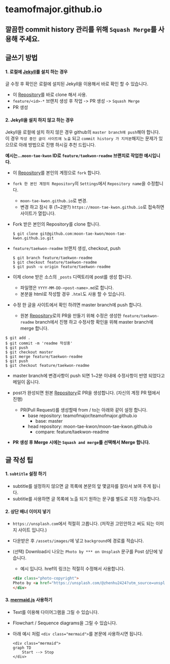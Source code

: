 # teamofmajor.github.io

## **깔끔한 commit history 관리를 위해 `Squash Merge`를 사용해 주세요.**

## 글쓰기 방법

#### 1. 로컬에 [Jekyll](https://jekyllrb.com/docs/)를 설치 하는 경우
글 수정 후 확인은 로컬에 설치된 Jekyll을 이용해서 바로 확인 할 수 있습니다.
  - 이 [Repository](https://github.com/teamofmajor/teamofmajor.github.io)를 바로 clone 해서 사용.
  - `feature/<id>-*` 브랜치 생성 후 작업 -> PR 생성 -> `Squash Merge`
  - PR 생성

#### 2. Jekyll을 설치 하지 않고 하는 경우
Jekyll을 로컬에 설치 하지 않은 경우 github의 `master branch에 push`해야 합니다. 이 경우 `작성 중인 글이 사이트에 노출` 되고 `commit history 가 지저분`해지는 문제가 있으므로 아래 방법으로 진행 하시길 추천 드립니다.

**예시는...`moon-tae-kwon` ID로 `feature/taekwon-readme` 브랜치로 작업한 예시입니다.**

  - 이 [Repository](https://github.com/teamofmajor/teamofmajor.github.io)를 본인의 계정으로 `fork` 합니다.
  - `fork 한 본인 계정의 Repository`의 `Settings`에서 `Repository name`을 수정합니다.
    - `moon-tae-kwon.github.io`로 변경.
    - 변경 하고 잠시 후 (1~2분?) `https://moon-tae-kwon.github.io`로 접속하면 사이트가 열립니다.
  - Fork 받은 본인의 Repository를 clone 합니다.

    ```
    $ git clone git@github.com:moon-tae-kwon/moon-tae-kwon.github.io.git
    ```
  
  - `feature/taekwon-readme` 브랜치 생성, checkout, push

    ```
    $ git branch feature/taekwon-readme
    $ git checkout feature/taekwon-readme
    $ git push -u origin feature/taekwon-readme
    ```

  - 이제 clone 받은 소스의 `_posts` 디렉토리에 post를 생성 합니다.
    - 파일명은 `YYYY-MM-DD-<post-name>.md`로 합니다.
    - 본분을 html로 작성할 경우 `.html`도 사용 할 수 있습니다.

  - 수정 한 글을 사이트에서 확인 하려면 master branch에 push 합니다.
    - 원본 [Repository](https://github.com/teamofmajor/teamofmajor.github.io)로의 PR을 만들기 위해 수정은 생성한 `feature/taekwon-readme` branch에서 진행 하고 수정사항 확인을 위해 master branch에 merge 합니다. 

  ```
  $ git add .
  $ git commit -m 'readme 작성중'
  $ git push
  $ git checkout master
  $ git merge feature/taekwon-readme
  $ git push
  $ git checkout feature/taekwon-readme
  ```

  - master branch에 변경사항이 push 되면 1~2분 이내에 수정사항이 반영 되었다고 메일이 옵니다.
  - post가 완성되면 원본 [Repository](https://github.com/teamofmajor/teamofmajor.github.io)로 PR을 생성합니다. (자신의 계정 PR 탭에서 진행)
    - PR(Pull Request)를 생성할때 from / to는 아래와 같이 설정 합니다.
        - base repository: teamofmajor/teamofmajor.github.io
            - base: master
        - head repository: moon-tae-kwon/moon-tae-kwon.github.io
            - compare: feature/taekwon-readme

  - **PR 생성 후 Merge 시에는 `Squash and merge`를 선택해서 Merge 합니다.**


## 글 작성 팁

#### 1. `subtitle` 설정 하기
  - subtitle를 설정하지 않으면 글 목록에 본문의 앞 몇글자를 잘라서 보여 주게 됩니다.
  - subtitle를 사용하면 글 목록에 노출 되기 원하는 문구를 별도로 지정 가능합니다.

#### 2. 상단 배너 이미지 넣기
  - `https://unsplash.com`에서 적절히 고릅니다. (저작권 고민안하고 써도 되는 이미지 사이트 입니다.)
  - 다운받은 후 `/assets/images/`에 넣고 `background`에 경로를 적습니다.
  - (선택) Download시 나오는 `Photo by *** on Unsplash` 문구를 Post 상단에 넣습니다.
    - 예시 입니다. href의 링크는 적절히 수정해서 사용합니다.
    
    ```html
    <div class="photo-copyright">
    Photo by <a href="https://unsplash.com/@zhenhu2424?utm_source=unsplash&utm_medium=referral&utm_content=creditCopyText">Zhen Hu</a> on <a href="https://unsplash.com/search/photos/lock?utm_source=unsplash&utm_medium=referral&utm_content=creditCopyText">Unsplash</a>
    </div>
    ```

#### 3. [mermaid.js](https://mermaidjs.github.io/#/) 사용하기
  * Text를 이용해 다이어그램을 그릴 수 있습니다. 
  * Flowchart / Sequence diagrams을 그릴 수 있습니다.
  * 아래 예시 처럼 `<div class="mermaid">`를 본문에 사용하시면 됩니다.

    ```
    <div class="mermaid">
    graph TD
        Start --> Stop
    </div>
    ```